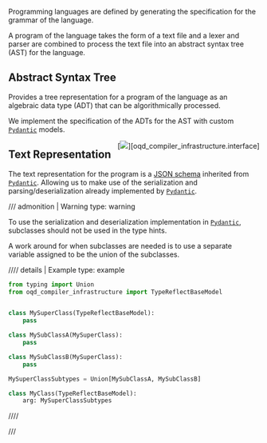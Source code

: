 Programming languages are defined by generating the specification for the grammar of the language.

A program of the language takes the form of a text file and a lexer and parser are combined to process the text file into an abstract syntax tree (AST) for the language.

## Abstract Syntax Tree

Provides a tree representation for a program of the language as an algebraic data type (ADT) that can be algorithmically processed.

We implement the specification of the ADTs for the AST with custom [`Pydantic`](https://docs.pydantic.dev/latest/) models. <div style="float:right;"> [![](https://img.shields.io/badge/Implementation-7C4DFF)][oqd_compiler_infrastructure.interface] </div>

## Text Representation

The text representation for the program is a [JSON schema](https://docs.pydantic.dev/latest/concepts/json_schema/) inherited from [`Pydantic`](https://docs.pydantic.dev/latest/). Allowing us to make use of the serialization and parsing/deserialization already implemented by [`Pydantic`](https://docs.pydantic.dev/latest/).

<!-- prettier-ignore -->
/// admonition | Warning
    type: warning

To use the serialization and deserialization implementation in [`Pydantic`](https://docs.pydantic.dev/latest/), subclasses should not be used in the type hints.

A work around for when subclasses are needed is to use a separate variable assigned to be the union of the subclasses.

<!-- prettier-ignore -->
//// details | Example
    type: example

```py
from typing import Union
from oqd_compiler_infrastructure import TypeReflectBaseModel


class MySuperClass(TypeReflectBaseModel):
    pass

class MySubClassA(MySuperClass):
    pass

class MySubClassB(MySuperClass):
    pass

MySuperClassSubtypes = Union[MySubClassA, MySubClassB]

class MyClass(TypeReflectBaseModel):
    arg: MySuperClassSubtypes
```

////

///

